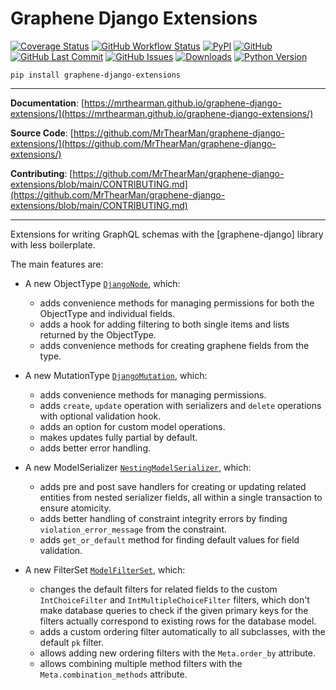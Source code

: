 # Graphene Django Extensions

[![Coverage Status][coverage-badge]][coverage]
[![GitHub Workflow Status][status-badge]][status]
[![PyPI][pypi-badge]][pypi]
[![GitHub][licence-badge]][licence]
[![GitHub Last Commit][repo-badge]][repo]
[![GitHub Issues][issues-badge]][issues]
[![Downloads][downloads-badge]][pypi]
[![Python Version][version-badge]][pypi]

```shell
pip install graphene-django-extensions
```

---

**Documentation**: [https://mrthearman.github.io/graphene-django-extensions/](https://mrthearman.github.io/graphene-django-extensions/)

**Source Code**: [https://github.com/MrThearMan/graphene-django-extensions/](https://github.com/MrThearMan/graphene-django-extensions/)

**Contributing**: [https://github.com/MrThearMan/graphene-django-extensions/blob/main/CONTRIBUTING.md](https://github.com/MrThearMan/graphene-django-extensions/blob/main/CONTRIBUTING.md)

---

Extensions for writing GraphQL schemas with the [graphene-django] library with less boilerplate.

The main features are:

- A new ObjectType [`DjangoNode`](/graphene-django-extensions/permissions/#djangonode), which:
    - adds convenience methods for managing permissions for both the ObjectType and individual fields.
    - adds a hook for adding filtering to both single items and lists returned by the ObjectType.
    - adds convenience methods for creating graphene fields from the type.

- A new MutationType [`DjangoMutation`](/graphene-django-extensions/mutations/#djangomutation), which:
    - adds convenience methods for managing permissions.
    - adds `create`, `update` operation with serializers and `delete` operations with optional validation hook.
    - adds an option for custom model operations.
    - makes updates fully partial by default.
    - adds better error handling.

- A new ModelSerializer [`NestingModelSerializer`](/graphene-django-extensions/mutations/#nestingmodelserializer), which:
    - adds pre and post save handlers for creating or updating related entities from nested serializer fields,
      all within a single transaction to ensure atomicity.
    - adds better handling of constraint integrity errors by finding `violation_error_message` from the constraint.
    - adds `get_or_default` method for finding default values for field validation.

- A new FilterSet [`ModelFilterSet`](/graphene-django-extensions/filtering/#modelfilterset), which:
    - changes the default filters for related fields to the custom `IntChoiceFilter` and `IntMultipleChoiceFilter`
      filters, which don't make database queries to check if the given primary keys for the filters actually
      correspond to existing rows for the database model.
    - adds a custom ordering filter automatically to all subclasses, with the default `pk` filter.
    - allows adding new ordering filters with the `Meta.order_by` attribute.
    - allows combining multiple method filters with the `Meta.combination_methods` attribute.


[coverage-badge]: https://coveralls.io/repos/github/MrThearMan/graphene-django-extensions/badge.svg?branch=main
[status-badge]: https://img.shields.io/github/actions/workflow/status/MrThearMan/graphene-django-extensions/test.yml?branch=main
[pypi-badge]: https://img.shields.io/pypi/v/graphene-django-extensions
[licence-badge]: https://img.shields.io/github/license/MrThearMan/graphene-django-extensions
[repo-badge]: https://img.shields.io/github/last-commit/MrThearMan/graphene-django-extensions
[issues-badge]: https://img.shields.io/github/issues-raw/MrThearMan/graphene-django-extensions
[version-badge]: https://img.shields.io/pypi/pyversions/graphene-django-extensions
[downloads-badge]: https://img.shields.io/pypi/dm/graphene-django-extensions

[coverage]: https://coveralls.io/github/MrThearMan/graphene-django-extensions?branch=main
[status]: https://github.com/MrThearMan/graphene-django-extensions/actions/workflows/test.yml
[pypi]: https://pypi.org/project/graphene-django-extensions
[licence]: https://github.com/MrThearMan/graphene-django-extensions/blob/main/LICENSE
[repo]: https://github.com/MrThearMan/graphene-django-extensions/commits/main
[issues]: https://github.com/MrThearMan/graphene-django-extensions/issues

